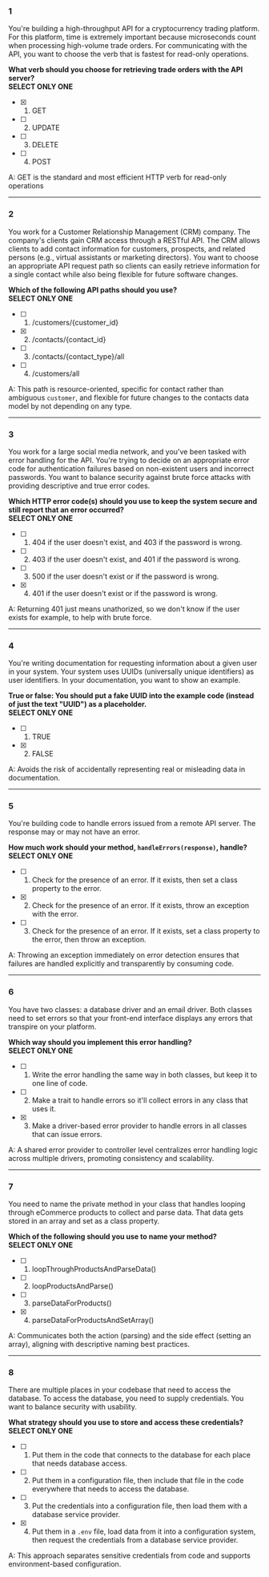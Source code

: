 
### 1

You're building a high-throughput API for a cryptocurrency trading platform. For this platform, time is extremely important because microseconds count when processing high-volume trade orders. For communicating with the API, you want to choose the verb that is fastest for read-only operations.  

**What verb should you choose for retrieving trade orders with the API server?**  
**SELECT ONLY ONE**

- [x] 1. GET  
- [ ] 2. UPDATE  
- [ ] 3. DELETE  
- [ ] 4. POST  

A: GET is the standard and most efficient HTTP verb for read-only operations

---

### 2

You work for a Customer Relationship Management (CRM) company. The company's clients gain CRM access through a RESTful API. The CRM allows clients to add contact information for customers, prospects, and related persons (e.g., virtual assistants or marketing directors). You want to choose an appropriate API request path so clients can easily retrieve information for a single contact while also being flexible for future software changes.  

**Which of the following API paths should you use?**  
**SELECT ONLY ONE**

- [ ] 1. /customers/{customer_id}  
- [x] 2. /contacts/{contact_id}  
- [ ] 3. /contacts/{contact_type}/all  
- [ ] 4. /customers/all  

A: This path is resource-oriented, specific for contact rather than ambiguous `customer`, and flexible for future changes to the contacts data model by not depending on any type.

---

### 3

You work for a large social media network, and you've been tasked with error handling for the API. You're trying to decide on an appropriate error code for authentication failures based on non-existent users and incorrect passwords. You want to balance security against brute force attacks with providing descriptive and true error codes.  

**Which HTTP error code(s) should you use to keep the system secure and still report that an error occurred?**  
**SELECT ONLY ONE**

- [ ] 1. 404 if the user doesn't exist, and 403 if the password is wrong.  
- [ ] 2. 403 if the user doesn't exist, and 401 if the password is wrong.  
- [ ] 3. 500 if the user doesn't exist or if the password is wrong.  
- [x] 4. 401 if the user doesn't exist or if the password is wrong.  

A: Returning 401 just means unathorized, so we don't know if the user exists for example, to help with brute force.

---

### 4

You're writing documentation for requesting information about a given user in your system. Your system uses UUIDs (universally unique identifiers) as user identifiers. In your documentation, you want to show an example.  

**True or false: You should put a fake UUID into the example code (instead of just the text "UUID") as a placeholder.**  
**SELECT ONLY ONE**

- [ ] 1. TRUE  
- [x] 2. FALSE  

A: Avoids the risk of accidentally representing real or misleading data in documentation.

---

### 5

You're building code to handle errors issued from a remote API server. The response may or may not have an error.  

**How much work should your method, `handleErrors(response)`, handle?**  
**SELECT ONLY ONE**

- [ ] 1. Check for the presence of an error. If it exists, then set a class property to the error.  
- [x] 2. Check for the presence of an error. If it exists, throw an exception with the error.  
- [ ] 3. Check for the presence of an error. If it exists, set a class property to the error, then throw an exception.  

A: Throwing an exception immediately on error detection ensures that failures are handled explicitly and transparently by consuming code.

---

### 6

You have two classes: a database driver and an email driver. Both classes need to set errors so that your front-end interface displays any errors that transpire on your platform.  

**Which way should you implement this error handling?**  
**SELECT ONLY ONE**

- [ ] 1. Write the error handling the same way in both classes, but keep it to one line of code.  
- [ ] 2. Make a trait to handle errors so it'll collect errors in any class that uses it.  
- [x] 3. Make a driver-based error provider to handle errors in all classes that can issue errors.  

A: A shared error provider to controller level centralizes error handling logic across multiple drivers, promoting consistency and scalability.

---

### 7

You need to name the private method in your class that handles looping through eCommerce products to collect and parse data. That data gets stored in an array and set as a class property.  

**Which of the following should you use to name your method?**  
**SELECT ONLY ONE**

- [ ] 1. loopThroughProductsAndParseData()  
- [ ] 2. loopProductsAndParse()  
- [ ] 3. parseDataForProducts()  
- [x] 4. parseDataForProductsAndSetArray()  

A: Communicates both the action (parsing) and the side effect (setting an array), aligning with descriptive naming best practices.

---

### 8

There are multiple places in your codebase that need to access the database. To access the database, you need to supply credentials. You want to balance security with usability.  

**What strategy should you use to store and access these credentials?**  
**SELECT ONLY ONE**

- [ ] 1. Put them in the code that connects to the database for each place that needs database access.  
- [ ] 2. Put them in a configuration file, then include that file in the code everywhere that needs to access the database.  
- [ ] 3. Put the credentials into a configuration file, then load them with a database service provider.  
- [x] 4. Put them in a `.env` file, load data from it into a configuration system, then request the credentials from a database service provider.

A: This approach separates sensitive credentials from code and supports environment-based configuration.
